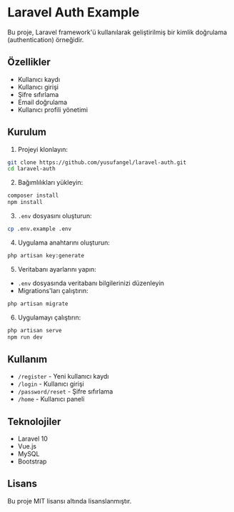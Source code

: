 # Laravel Auth Example

Bu proje, Laravel framework'ü kullanılarak geliştirilmiş bir kimlik doğrulama (authentication) örneğidir.

## Özellikler

- Kullanıcı kaydı
- Kullanıcı girişi
- Şifre sıfırlama
- Email doğrulama
- Kullanıcı profili yönetimi

## Kurulum

1. Projeyi klonlayın:
```bash
git clone https://github.com/yusufangel/laravel-auth.git
cd laravel-auth
```

2. Bağımlılıkları yükleyin:
```bash
composer install
npm install
```

3. `.env` dosyasını oluşturun:
```bash
cp .env.example .env
```

4. Uygulama anahtarını oluşturun:
```bash
php artisan key:generate
```

5. Veritabanı ayarlarını yapın:
- `.env` dosyasında veritabanı bilgilerinizi düzenleyin
- Migrations'ları çalıştırın:
```bash
php artisan migrate
```

6. Uygulamayı çalıştırın:
```bash
php artisan serve
npm run dev
```

## Kullanım

- `/register` - Yeni kullanıcı kaydı
- `/login` - Kullanıcı girişi
- `/password/reset` - Şifre sıfırlama
- `/home` - Kullanıcı paneli

## Teknolojiler

- Laravel 10
- Vue.js
- MySQL
- Bootstrap

## Lisans

Bu proje MIT lisansı altında lisanslanmıştır.
